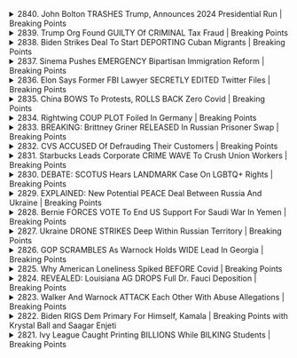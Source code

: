 <details>
<summary>2840. John Bolton TRASHES Trump, Announces 2024 Presidential Run | Breaking Points</summary><br>

<a href="https://www.youtube.com/watch?v=xLIXpk3Lcec" target="_blank">
    <img src="https://img.youtube.com/vi/xLIXpk3Lcec/maxresdefault.jpg" 
        alt="[Youtube]" width="200">
</a>

# John Bolton TRASHES Trump, Announces 2024 Presidential Run | Breaking Points


</details>

<details>
<summary>2839. Trump Org Found GUILTY Of CRIMINAL Tax Fraud | Breaking Points</summary><br>

<a href="https://www.youtube.com/watch?v=W8_DRXODLHY" target="_blank">
    <img src="https://img.youtube.com/vi/W8_DRXODLHY/maxresdefault.jpg" 
        alt="[Youtube]" width="200">
</a>

# Trump Org Found GUILTY Of CRIMINAL Tax Fraud | Breaking Points


</details>

<details>
<summary>2838. Biden Strikes Deal To Start DEPORTING Cuban Migrants | Breaking Points</summary><br>

<a href="https://www.youtube.com/watch?v=dhPH_ABFBCI" target="_blank">
    <img src="https://img.youtube.com/vi/dhPH_ABFBCI/maxresdefault.jpg" 
        alt="[Youtube]" width="200">
</a>

# Biden Strikes Deal To Start DEPORTING Cuban Migrants | Breaking Points


</details>

<details>
<summary>2837. Sinema Pushes EMERGENCY Bipartisan Immigration Reform | Breaking Points</summary><br>

<a href="https://www.youtube.com/watch?v=Mrep_OLtIXg" target="_blank">
    <img src="https://img.youtube.com/vi/Mrep_OLtIXg/maxresdefault.jpg" 
        alt="[Youtube]" width="200">
</a>

# Sinema Pushes EMERGENCY Bipartisan Immigration Reform | Breaking Points


</details>

<details>
<summary>2836. Elon Says Former FBI Lawyer SECRETLY EDITED Twitter Files | Breaking Points</summary><br>

<a href="https://www.youtube.com/watch?v=OWEth4FI0Ck" target="_blank">
    <img src="https://img.youtube.com/vi/OWEth4FI0Ck/maxresdefault.jpg" 
        alt="[Youtube]" width="200">
</a>

# Elon Says Former FBI Lawyer SECRETLY EDITED Twitter Files | Breaking Points


</details>

<details>
<summary>2835. China BOWS To Protests, ROLLS BACK Zero Covid | Breaking Points</summary><br>

<a href="https://www.youtube.com/watch?v=GGtx9zUMLpw" target="_blank">
    <img src="https://img.youtube.com/vi/GGtx9zUMLpw/maxresdefault.jpg" 
        alt="[Youtube]" width="200">
</a>

# China BOWS To Protests, ROLLS BACK Zero Covid | Breaking Points


</details>

<details>
<summary>2834. Rightwing COUP PLOT Foiled In Germany | Breaking Points</summary><br>

<a href="https://www.youtube.com/watch?v=9j-9tNIwDlg" target="_blank">
    <img src="https://img.youtube.com/vi/9j-9tNIwDlg/maxresdefault.jpg" 
        alt="[Youtube]" width="200">
</a>

# Rightwing COUP PLOT Foiled In Germany | Breaking Points


</details>

<details>
<summary>2833. BREAKING: Brittney Griner RELEASED In Russian Prisoner Swap | Breaking Points</summary><br>

<a href="https://www.youtube.com/watch?v=xFICMpea1KE" target="_blank">
    <img src="https://img.youtube.com/vi/xFICMpea1KE/maxresdefault.jpg" 
        alt="[Youtube]" width="200">
</a>

# BREAKING: Brittney Griner RELEASED In Russian Prisoner Swap | Breaking Points


</details>

<details>
<summary>2832. CVS ACCUSED Of Defrauding Their Customers | Breaking Points</summary><br>

<a href="https://www.youtube.com/watch?v=ZuML8Shn2cM" target="_blank">
    <img src="https://img.youtube.com/vi/ZuML8Shn2cM/maxresdefault.jpg" 
        alt="[Youtube]" width="200">
</a>

# CVS ACCUSED Of Defrauding Their Customers | Breaking Points


</details>

<details>
<summary>2831. Starbucks Leads Corporate CRIME WAVE To Crush Union Workers | Breaking Points</summary><br>

<a href="https://www.youtube.com/watch?v=FyJohj7nt50" target="_blank">
    <img src="https://img.youtube.com/vi/FyJohj7nt50/maxresdefault.jpg" 
        alt="[Youtube]" width="200">
</a>

# Starbucks Leads Corporate CRIME WAVE To Crush Union Workers | Breaking Points


</details>

<details>
<summary>2830. DEBATE: SCOTUS Hears LANDMARK Case On LGBTQ+ Rights | Breaking Points</summary><br>

<a href="https://www.youtube.com/watch?v=np9QqWKGHIo" target="_blank">
    <img src="https://img.youtube.com/vi/np9QqWKGHIo/maxresdefault.jpg" 
        alt="[Youtube]" width="200">
</a>

# DEBATE: SCOTUS Hears LANDMARK Case On LGBTQ+ Rights | Breaking Points


</details>

<details>
<summary>2829. EXPLAINED: New Potential PEACE Deal Between Russia And Ukraine | Breaking Points</summary><br>

<a href="https://www.youtube.com/watch?v=MPH34DYJYfE" target="_blank">
    <img src="https://img.youtube.com/vi/MPH34DYJYfE/maxresdefault.jpg" 
        alt="[Youtube]" width="200">
</a>

# EXPLAINED: New Potential PEACE Deal Between Russia And Ukraine | Breaking Points


</details>

<details>
<summary>2828. Bernie FORCES VOTE To End US Support For Saudi War In Yemen | Breaking Points</summary><br>

<a href="https://www.youtube.com/watch?v=YYF-2nlwpqc" target="_blank">
    <img src="https://img.youtube.com/vi/YYF-2nlwpqc/maxresdefault.jpg" 
        alt="[Youtube]" width="200">
</a>

# Bernie FORCES VOTE To End US Support For Saudi War In Yemen | Breaking Points


</details>

<details>
<summary>2827. Ukraine DRONE STRIKES Deep Within Russian Territory | Breaking Points</summary><br>

<a href="https://www.youtube.com/watch?v=P0_9bwSUU9Y" target="_blank">
    <img src="https://img.youtube.com/vi/P0_9bwSUU9Y/maxresdefault.jpg" 
        alt="[Youtube]" width="200">
</a>

# Ukraine DRONE STRIKES Deep Within Russian Territory | Breaking Points


</details>

<details>
<summary>2826. GOP SCRAMBLES As Warnock Holds WIDE Lead In Georgia | Breaking Points</summary><br>

<a href="https://www.youtube.com/watch?v=XGCz1VmmAQc" target="_blank">
    <img src="https://img.youtube.com/vi/XGCz1VmmAQc/maxresdefault.jpg" 
        alt="[Youtube]" width="200">
</a>

# GOP SCRAMBLES As Warnock Holds WIDE Lead In Georgia | Breaking Points


</details>

<details>
<summary>2825. Why American Loneliness Spiked BEFORE Covid | Breaking Points</summary><br>

<a href="https://www.youtube.com/watch?v=8wD_8gejQ2Q" target="_blank">
    <img src="https://img.youtube.com/vi/8wD_8gejQ2Q/maxresdefault.jpg" 
        alt="[Youtube]" width="200">
</a>

# Why American Loneliness Spiked BEFORE Covid | Breaking Points


</details>

<details>
<summary>2824. REVEALED: Louisiana AG DROPS Full Dr. Fauci Deposition | Breaking Points</summary><br>

<a href="https://www.youtube.com/watch?v=3xL_R85NtmY" target="_blank">
    <img src="https://img.youtube.com/vi/3xL_R85NtmY/maxresdefault.jpg" 
        alt="[Youtube]" width="200">
</a>

# REVEALED: Louisiana AG DROPS Full Dr. Fauci Deposition | Breaking Points


</details>

<details>
<summary>2823. Walker And Warnock ATTACK Each Other With Abuse Allegations | Breaking Points</summary><br>

<a href="https://www.youtube.com/watch?v=1Ng3-zqyjIM" target="_blank">
    <img src="https://img.youtube.com/vi/1Ng3-zqyjIM/maxresdefault.jpg" 
        alt="[Youtube]" width="200">
</a>

# Walker And Warnock ATTACK Each Other With Abuse Allegations | Breaking Points


</details>

<details>
<summary>2822. Biden RIGS Dem Primary For Himself, Kamala | Breaking Points with Krystal Ball and Saagar Enjeti</summary><br>

<a href="https://www.youtube.com/watch?v=ZOyM377yV4U" target="_blank">
    <img src="https://img.youtube.com/vi/ZOyM377yV4U/maxresdefault.jpg" 
        alt="[Youtube]" width="200">
</a>

# Biden RIGS Dem Primary For Himself, Kamala | Breaking Points with Krystal Ball and Saagar Enjeti


</details>

<details>
<summary>2821. Ivy League Caught Printing BILLIONS While BILKING Students | Breaking Points</summary><br>

<a href="https://www.youtube.com/watch?v=pWPpocJ-sWo" target="_blank">
    <img src="https://img.youtube.com/vi/pWPpocJ-sWo/maxresdefault.jpg" 
        alt="[Youtube]" width="200">
</a>

# Ivy League Caught Printing BILLIONS While BILKING Students | Breaking Points


</details>

